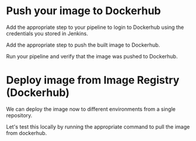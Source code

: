 
# Push your image to Dockerhub

Add the appropriate step to your pipeline to login to Dockerhub using the credentials you stored in Jenkins.

Add the appropriate step to push the built image to Dockerhub.

Run your pipeline and verify that the image was pushed to Dockerhub.

# Deploy image from Image Registry (Dockerhub)

We can deploy the image now to different environments from a single repository.

Let's test this locally by running the appropriate command to pull the image from dockerhub.